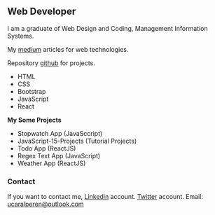 ## Web Developer

I am a graduate of Web Design and Coding, Management Information Systems.

My [medium](https://medium.com/@ucaralperen) articles for web technologies.

Repository [github](https://github.com/Alperen-ucar) for projects.

- HTML
- CSS
- Bootstrap
- JavaScript
- React


**My Some Projects**
- Stopwatch App (JavaSccript)
- JavaScript-15-Projects (Tutorial Projects)
- Todo App (ReactJS)
- Regex Text App (JavaScript)
- Weather App (ReactJS)

### Contact
If you want to contact me,
[Linkedin](https://www.linkedin.com/in/alperenu%C3%A7ar) account.
[Twitter](https://twitter.com/Ucardev) account.
Email: ucaralperen@outlook.com
